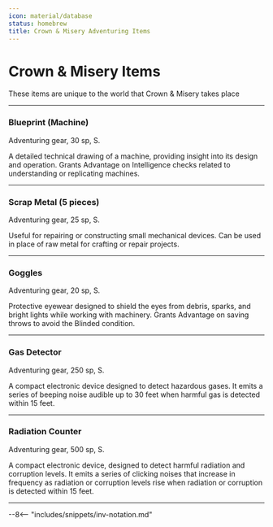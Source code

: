 ```yaml
---
icon: material/database
status: homebrew
title: Crown & Misery Adventuring Items
---
```


# Crown & Misery Items

These items are unique to the world that Crown & Misery takes place

---

### Blueprint (Machine)

Adventuring gear, 30 sp, S.

A detailed technical drawing of a machine, providing insight into its design and operation. Grants Advantage on Intelligence checks related to understanding or replicating machines.

---

### Scrap Metal (5 pieces)

Adventuring gear, 25 sp, S.

Useful for repairing or constructing small mechanical devices. Can be used in place of raw metal for crafting or repair projects.

---

### Goggles

Adventuring gear, 20 sp, S.

Protective eyewear designed to shield the eyes from debris, sparks, and bright lights while working with machinery. Grants Advantage on saving throws to avoid the Blinded condition.

---

### Gas Detector

Adventuring gear, 250 sp, S.

A compact electronic device designed to detect hazardous gases. It emits a series of beeping noise audible up to 30 feet when harmful gas is detected within 15 feet.

---

### Radiation Counter

Adventuring gear, 500 sp, S. 

A compact electronic device, designed to detect harmful radiation and corruption levels. It emits a series of clicking noises that increase in frequency as radiation or corruption levels rise when radiation or corruption is detected within 15 feet.

---

--8<-- "includes/snippets/inv-notation.md"